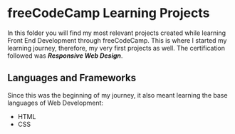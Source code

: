 # freeCodeCamp Learning Projects
In this folder you will find my most relevant projects created while learning Front End Development through freeCodeCamp. This is where I started my learning journey, therefore, my very first projects as well.
The certification followed was ***Responsive Web Design***.

## Languages and Frameworks
Since this was the beginning of my journey, it also meant learning the base languages of Web Development:
* HTML
* CSS